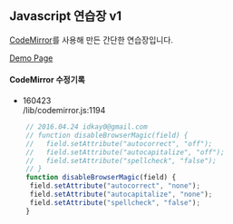## Javascript 연습장 v1

[CodeMirror](https://github.com/codemirror/CodeMirror)를 사용해 만든 간단한 연습장입니다.

[Demo Page](http://idkay0.github.io/)

#### CodeMirror 수정기록   
- 160423   
/lib/codemirror.js:1194 
```javascript
	// 2016.04.24 idkay0@gmail.com
	// function disableBrowserMagic(field) {
	//   field.setAttribute("autocorrect", "off");
	//   field.setAttribute("autocapitalize", "off");
	//   field.setAttribute("spellcheck", "false");
	// }
	function disableBrowserMagic(field) {
	 field.setAttribute("autocorrect", "none");
	 field.setAttribute("autocapitalize", "none");
	 field.setAttribute("spellcheck", "false");
	}
```